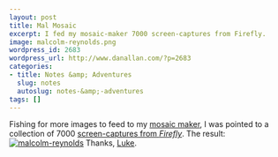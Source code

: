 ```yaml
---
layout: post
title: Mal Mosaic
excerpt: I fed my mosaic-maker 7000 screen-captures from Firefly.
image: malcolm-reynolds.png
wordpress_id: 2683
wordpress_url: http://www.danallan.com/?p=2683
categories:
- title: Notes &amp; Adventures
  slug: notes
  autoslug: notes-&amp;-adventures
tags: []
---
```


Fishing for more images to feed to my [mosaic maker](http://www.danallan.com/projects/2012/photomosaics), I was pointed to a collection of 7000 [screen-captures from _Firefly_](http://still-flying.net/images/). The result:
[![](http://www.danallan.com/wp-content/uploads/2012/11/malcolm-reynolds.png "malcolm-reynolds")](http://www.danallan.com/wp-content/uploads/2012/11/malcolm-reynolds.png)
Thanks, [Luke](http://lcksound.com/).
